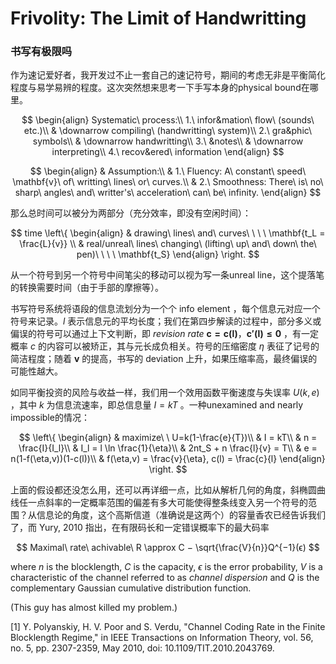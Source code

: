 # Frivolity: The Limit of Handwritting

### 书写有极限吗

作为速记爱好者，我开发过不止一套自己的速记符号，期间的考虑无非是平衡简化程度与易学易辨的程度。这次突然想来思考一下手写本身的physical bound在哪里。

$$
\begin{align}
Systematic\ process:\\
1.\ infor&mation\ flow\ (sounds\ etc.)\\
& \downarrow compiling\ (handwritting\ system)\\
2.\ gra&phic\ symbols\\
& \downarrow handwritting\\
3.\ &notes\\
& \downarrow interpreting\\
4.\ recov&ered\ information
\end{align}
$$

$$
\begin{align}
& Assumption:\\
& 1.\ Fluency: A\ constant\ speed\ \mathbf{v}\ of\ writting\ lines\ or\ curves.\\
& 2.\ Smoothness: There\ is\ no\ sharp\ angles\ and\ writter's\ acceleration\ can\ be\ infinity.
\end{align}
$$

那么总时间可以被分为两部分（充分效率，即没有空闲时间）：

$$
time \left\{
\begin{align}
& drawing\ lines\ and\ curves\ \ \ \ \mathbf{t_L = \frac{L}{v}} \\
& real/unreal\ lines\ changing\ (lifting\ up\ and\ down\ the\ pen)\ \ \ \ \mathbf{t_S}
\end{align}
\right.
$$

从一个符号到另一个符号中间笔尖的移动可以视为写一条unreal line，这个提落笔的转换需要时间（由于手部的摩擦等）。

书写符号系统将语段的信息流划分为一个个 info element ，每个信息元对应一个符号来记录。$l$ 表示信息元的平均长度；我们在第四步解读的过程中，部分多义或偏误的符号可以通过上下文判断，即 $revision\ rate\ \mathbf{c = c(l)}，\mathbf{c'(l) \le0}$ ，有一定概率 $c$ 的内容可以被矫正，其与元长成负相关。符号的压缩密度 $\eta$ 表征了记号的简洁程度；随着 $\mathbf{v}$ 的提高，书写的 deviation 上升，如果压缩率高，最终偏误的可能性越大。

如同平衡投资的风险与收益一样，我们用一个效用函数平衡速度与失误率 $U(k,e)$ ，其中 $k$ 为信息流速率，即总信息量 $I = kT$ 。一种unexamined and nearly impossible的情况：

$$
\left\{
\begin{align}
& maximize\ \ U=k(1-\frac{e}{T})\\
& I = kT\\
& n = \frac{I}{I_l}\\
& I_l = l \ln \frac{1}{\eta}\\
& 2nt_S + n \frac{l}{v} = T\\
& e = n(1-f(\eta,v))(1-c(l))\\
& f(\eta,v) = \frac{v}{\eta}, c(l) = \frac{c}{l}
\end{align}
\right.
$$

上面的假设都还没怎么用，还可以再详细一点，比如从解析几何的角度，斜椭圆曲线任一点斜率的一定概率范围的偏差有多大可能使得整条线变入另一个符号的范围？从信息论的角度，这个高斯信道（准确说是这两个）的容量香农已经告诉我们了，而 Yury, 2010 指出，在有限码长和一定错误概率下的最大码率

$$
Maximal\ rate\ achivable\ R \approx C − \sqrt{\frac{V}{n}}Q^{−1}(ϵ)
$$

where $n$ is the blocklength, $C$ is the capacity, $\epsilon$ is the error probability, $V$ is a characteristic of the channel referred to as *channel dispersion* and $Q$ is the complementary Gaussian cumulative distribution function.

(This guy has almost killed my problem.)

[1] Y. Polyanskiy, H. V. Poor and S. Verdu, "Channel Coding Rate in the Finite Blocklength Regime," in IEEE Transactions on Information Theory, vol. 56, no. 5, pp. 2307-2359, May 2010, doi: 10.1109/TIT.2010.2043769.